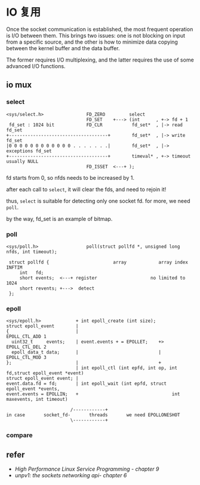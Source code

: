 # IO 复用

Once the socket communication is established, the most frequent operation is I/O between them. This brings two issues: one is not blocking on input from a specific source, and the other is how to minimize data copying between the kernel buffer and the data buffer.

The former requires I/O multiplexing, and the latter requires the use of some advanced I/O functions.


## io mux

### select

```basic
<sys/select.h>                FD_ZERO         select
                              FD_SET    +---> (int      , +-> fd + 1
 fd_set : 1024 bit            FD_CLR           fd_set*  , |-> read       fd_set
+-------------------------------------+        fd_set*  , |-> write      fd_set
|0 0 0 0 0 0 0 0 0 0 0 0 . . . . . . .|        fd_set*  , |-> exceptions fd_set
+-------------------------------------+        timeval* , +-> timeout  usually NULL
                              FD_ISSET  <---+ );
```

fd starts from 0, so nfds needs to be increased by 1.

after each call to `select`, it will clear the fds, and need to rejoin it!

thus, `select` is suitable for detecting only one socket fd. for more, we need `poll`.

by the way, fd_set is an example of bitmap.

### poll

```basic
<sys/poll.h>                  poll(struct pollfd *, unsigned long nfds, int timeout);

 struct pollfd {                        array            array index       INFTIM
     int   fd;
     short events;  <---+ register                    no limited to 1024
     short revents; +--->  detect
 };
```

### epoll

```basic
<sys/epoll.h>             + int epoll_create (int size);
struct epoll_event        |
{                         |                                  EPOLL_CTL_ADD 1
  uint32_t     events;    | event.events + = EPOLLET;    +>  EPOLL_CTL_DEL 2
  epoll_data_t data;      |                              |   EPOLL_CTL_MOD 3
};                        |                              +
                          | int epoll_ctl (int epfd, int op, int fd,struct epoll_event *event)
struct epoll_event event; |
event.data.fd = fd;       | int epoll_wait (int epfd, struct epoll_event *events,
event.events = EPOLLIN;   +                                   int maxevents, int timeout)

                        /------------+
in case       socket_fd-       threads       we need EPOLLONESHOT
                        \------------+

```



### compare





## refer

- *High Performance Linux Service Programming - chapter 9*
- *unpv1: the sockets networking api- chapter 6*
